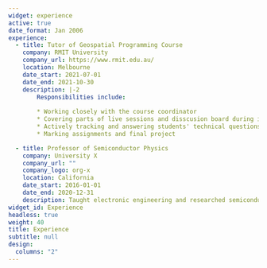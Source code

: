 ```yaml
---
widget: experience
active: true
date_format: Jan 2006
experience:
  - title: Tutor of Geospatial Programming Course
    company: RMIT University
    company_url: https://www.rmit.edu.au/
    location: Melbourne
    date_start: 2021-07-01
    date_end: 2021-10-30
    description: |-2
        Responsibilities include:
        
        * Working closely with the course coordinator
        * Covering parts of live sessions and disscusion board during intensive week.
        * Actively tracking and answering students' technical questions on Piazza and Canvas forums.
        * Marking assignments and final project

  - title: Professor of Semiconductor Physics
    company: University X
    company_url: ""
    company_logo: org-x
    location: California
    date_start: 2016-01-01
    date_end: 2020-12-31
    description: Taught electronic engineering and researched semiconductor physics.
widget_id: Experience
headless: true
weight: 40
title: Experience
subtitle: null
design:
  columns: "2"
---
```

